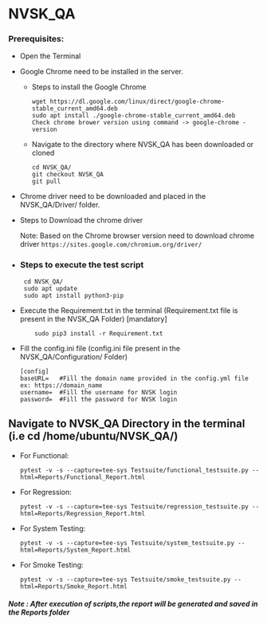 
# NVSK_QA

###  Prerequisites:
 - Open the Terminal
 - Google Chrome need to be installed in the server.
   - Steps to install the Google Chrome
      ```
     wget https://dl.google.com/linux/direct/google-chrome-stable_current_amd64.deb
     sudo apt install ./google-chrome-stable_current_amd64.deb
     Check chrome brower version using command -> google-chrome -version
      ```
   - Navigate to the directory where NVSK_QA has been downloaded or cloned 
      ```
      cd NVSK_QA/
      git checkout NVSK_QA
      git pull
      ```
 - Chrome driver need to be downloaded and placed in the NVSK_QA/Driver/ folder.
 - Steps to Download the chrome driver 

 	Note: Based on the Chrome browser version need to download chrome driver ```https://sites.google.com/chromium.org/driver/```
   

 
- ### Steps to execute the test script
    ```
     cd NVSK_QA/
     sudo apt update
     sudo apt install python3-pip
    ```
 - Execute the Requirement.txt in the terminal (Requirement.txt file is present in the NVSK_QA Folder) [mandatory]
    ```
        sudo pip3 install -r Requirement.txt
    ```
 - Fill the config.ini file (config.ini file present in the NVSK_QA/Configuration/ Folder)
     ```		
    [config]
    baseURL=   #Fill the domain name provided in the config.yml file ex: https://domain_name
    username=  #Fill the username for NVSK login
    password=  #Fill the password for NVSK login
    ```  
## Navigate to NVSK_QA Directory in the terminal **(i.e cd /home/ubuntu/NVSK_QA/)**

- For Functional:
  ```
  pytest -v -s --capture=tee-sys Testsuite/functional_testsuite.py --html=Reports/Functional_Report.html
  ```

- For Regression:
  ```
  pytest -v -s --capture=tee-sys Testsuite/regression_testsuite.py --html=Reports/Regression_Report.html
  ```
            
- For System Testing:
  ```
  pytest -v -s --capture=tee-sys Testsuite/system_testsuite.py --html=Reports/System_Report.html
  ```           
- For Smoke Testing:
  ```
  pytest -v -s --capture=tee-sys Testsuite/smoke_testsuite.py --html=Reports/Smoke_Report.html 
  ```

##### Note : After execution of scripts,the report will be generated and saved in the Reports folder
